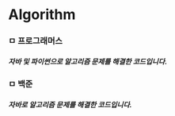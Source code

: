 # Algorithm
### ㅁ 프로그래머스
##### 자바 및 파이썬으로 알고리즘 문제를 해결한 코드입니다.

### ㅁ 백준
##### 자바로 알고리즘 문제를 해결한 코드입니다.
